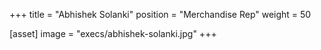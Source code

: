 +++
title = "Abhishek Solanki"
position = "Merchandise Rep"
weight = 50

[asset]
image = "execs/abhishek-solanki.jpg"
+++
